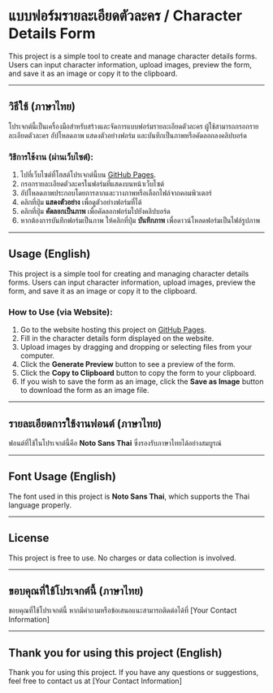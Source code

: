 # แบบฟอร์มรายละเอียดตัวละคร / Character Details Form

This project is a simple tool to create and manage character details forms. Users can input character information, upload images, preview the form, and save it as an image or copy it to the clipboard.

---

## วิธีใช้ (ภาษาไทย)

โปรเจกต์นี้เป็นเครื่องมือสำหรับสร้างและจัดการแบบฟอร์มรายละเอียดตัวละคร ผู้ใช้สามารถกรอกรายละเอียดตัวละคร อัปโหลดภาพ แสดงตัวอย่างฟอร์ม และบันทึกเป็นภาพหรือคัดลอกลงคลิปบอร์ด

### วิธีการใช้งาน (ผ่านเว็บไซต์):
1. ไปที่เว็บไซต์ที่โฮสต์โปรเจกต์นี้บน [GitHub Pages](https://your-github-pages-link).
2. กรอกรายละเอียดตัวละครในฟอร์มที่แสดงบนหน้าเว็บไซต์
3. อัปโหลดภาพประกอบโดยการลากและวางภาพหรือเลือกไฟล์จากคอมพิวเตอร์
4. คลิกที่ปุ่ม **แสดงตัวอย่าง** เพื่อดูตัวอย่างฟอร์มที่ได้
5. คลิกที่ปุ่ม **คัดลอกเป็นภาพ** เพื่อคัดลอกฟอร์มไปยังคลิปบอร์ด
6. หากต้องการบันทึกฟอร์มเป็นภาพ ให้คลิกที่ปุ่ม **บันทึกภาพ** เพื่อดาวน์โหลดฟอร์มเป็นไฟล์รูปภาพ

---

## Usage (English)

This project is a simple tool for creating and managing character details forms. Users can input character information, upload images, preview the form, and save it as an image or copy it to the clipboard.

### How to Use (via Website):
1. Go to the website hosting this project on [GitHub Pages](https://your-github-pages-link).
2. Fill in the character details form displayed on the website.
3. Upload images by dragging and dropping or selecting files from your computer.
4. Click the **Generate Preview** button to see a preview of the form.
5. Click the **Copy to Clipboard** button to copy the form to your clipboard.
6. If you wish to save the form as an image, click the **Save as Image** button to download the form as an image file.

---

## รายละเอียดการใช้งานฟอนต์ (ภาษาไทย)

ฟอนต์ที่ใช้ในโปรเจกต์นี้คือ **Noto Sans Thai** ซึ่งรองรับภาษาไทยได้อย่างสมบูรณ์

---

## Font Usage (English)

The font used in this project is **Noto Sans Thai**, which supports the Thai language properly.

---

## License

This project is free to use. No charges or data collection is involved.

---

## ขอบคุณที่ใช้โปรเจกต์นี้ (ภาษาไทย)

ขอบคุณที่ใช้โปรเจกต์นี้ หากมีคำถามหรือข้อเสนอแนะสามารถติดต่อได้ที่ [Your Contact Information]

---

## Thank you for using this project (English)

Thank you for using this project. If you have any questions or suggestions, feel free to contact us at [Your Contact Information]


